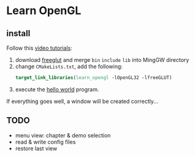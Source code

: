 # Learn OpenGL

## install

Follow this [video tutorials](https://www.youtube.com/watch?v=AUFZnA3lW_Q):

1. download [freeglut](http://freeglut.sourceforge.net/) and merge `bin` `include` `lib` into MingGW directory
2. change `CMakeLists.txt`, add the following:
   ```cmake
   target_link_libraries(learn_opengl -lOpenGL32 -lfreeGLUT)
   ```
3. execute the [hello world](https://www.ntu.edu.sg/home/ehchua/programming/opengl/HowTo_OpenGL_C.html) program.

If everything goes well, a window will be created correctly...

## TODO

- menu view: chapter & demo selection
- read & write config files
- restore last view
